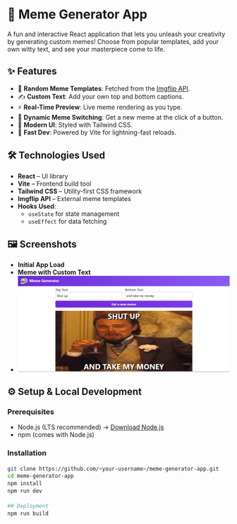 # 🐸 Meme Generator App

A fun and interactive React application that lets you unleash your creativity by generating custom memes! Choose from popular templates, add your own witty text, and see your masterpiece come to life.

## ✨ Features

- 🎲 **Random Meme Templates**: Fetched from the [Imgflip API](https://api.imgflip.com/get_memes).
- ✍️ **Custom Text**: Add your own top and bottom captions.
- ⚡ **Real-Time Preview**: Live meme rendering as you type.
- 🔁 **Dynamic Meme Switching**: Get a new meme at the click of a button.
- 🎨 **Modern UI**: Styled with Tailwind CSS.
- 🚀 **Fast Dev**: Powered by Vite for lightning-fast reloads.

## 🛠️ Technologies Used

- **React** – UI library
- **Vite** – Frontend build tool
- **Tailwind CSS** – Utility-first CSS framework
- **Imgflip API** – External meme templates
- **Hooks Used**:
  - `useState` for state management
  - `useEffect` for data fetching

## 🖼️ Screenshots

<!-- Add your screenshots here -->
- **Initial App Load**
- **Meme with Custom Text**
- ![alt text](<Annotation 2025-07-06 124321-1.jpg>)

## ⚙️ Setup & Local Development

### Prerequisites
- Node.js (LTS recommended) → [Download Node.js](https://nodejs.org)
- npm (comes with Node.js)

### Installation

```bash
git clone https://github.com/<your-username>/meme-generator-app.git
cd meme-generator-app
npm install
npm run dev

## Deployment
npm run build
